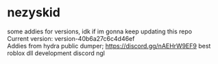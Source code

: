 # nezyskid
some addies for versions, idk if im gonna keep updating this repo    
Current version: version-40b6a27c6c4d46ef  
Addies from hydra public dumper;
https://discord.gg/nAEHrW9EF9
best roblox dll development discord ngl
